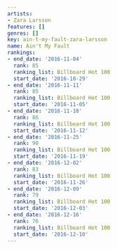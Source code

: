 ```yaml
---
artists:
- Zara Larsson
features: []
genres: []
key: ain-t-my-fault-zara-larsson
name: Ain't My Fault
rankings:
- end_date: '2016-11-04'
  rank: 85
  ranking_list: Billboard Hot 100
  start_date: '2016-10-29'
- end_date: '2016-11-11'
  rank: 85
  ranking_list: Billboard Hot 100
  start_date: '2016-11-05'
- end_date: '2016-11-18'
  rank: 86
  ranking_list: Billboard Hot 100
  start_date: '2016-11-12'
- end_date: '2016-11-25'
  rank: 90
  ranking_list: Billboard Hot 100
  start_date: '2016-11-19'
- end_date: '2016-12-02'
  rank: 83
  ranking_list: Billboard Hot 100
  start_date: '2016-11-26'
- end_date: '2016-12-09'
  rank: 79
  ranking_list: Billboard Hot 100
  start_date: '2016-12-03'
- end_date: '2016-12-16'
  rank: 76
  ranking_list: Billboard Hot 100
  start_date: '2016-12-10'
---
```


